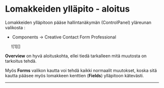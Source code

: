 # Lomakkeiden ylläpito - aloitus

Lomakkeiden ylläpitoon pääse hallintanäkymän (ControlPanel) yläreunan valikosta :

* Components -> Creative Contact Form Professional


<figure class="fig-l" style="margin:0 0 0 20px">
![1][]
</figure>



__Overview__ on hyvä aloituskohta, ellei tiedä tarkalleen mitä muutosta on tarkoitus tehdä.

Myös __Forms__ valikon kautta voi tehdä kaikki normaalit muutokset, koska sitä kautta pääsee myös lomakkeen
kenttien (__Fields__) ylläpitoon kätevästi.

----



[1]: kuvat/kuva202.png

